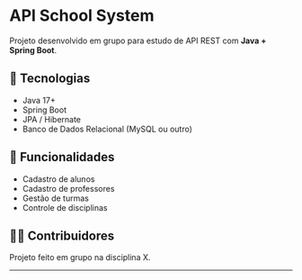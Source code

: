 ﻿# API School System

Projeto desenvolvido em grupo para estudo de API REST com **Java + Spring Boot**.

## 🚀 Tecnologias
- Java 17+
- Spring Boot
- JPA / Hibernate
- Banco de Dados Relacional (MySQL ou outro)

## 📌 Funcionalidades
- Cadastro de alunos
- Cadastro de professores
- Gestão de turmas
- Controle de disciplinas

## 👨‍💻 Contribuidores
Projeto feito em grupo na disciplina X.

---

